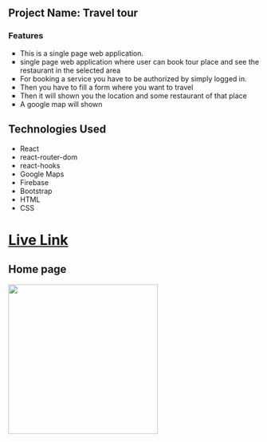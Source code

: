  <h2>Project Name: Travel tour</h2>
    <h3>Features</h3>
    <ul style="list-style-type: square;">
        <li> This is a single page web application.</li>
        <li> single page web application where user can book tour place and see the restaurant in the selected area
        </li>
        <li>
            For booking a service you have to be authorized by simply logged in.
        </li>
        <li>
            Then you have to fill a form where you want to travel
        </li>
        <li>
            Then it will shown you the location and some restaurant of that place
        </li>
        <li>
            A google map will shown
        </li>
    </ul>
    <div>
        <h2>Technologies Used</h2>
        <ul>
            <li>React</li>
            <li>react-router-dom</li>
            <li>react-hooks</li>
            <li>Google Maps</li>
            <li>Firebase</li>
            <li>Bootstrap</li>
            <li>HTML</li>
            <li>CSS</li>
        </ul>
        <h1>
            <a href="https://travel-tour-trip.web.app/">Live Link</a>
        </h1>
        <h2>
            Home page
        </h2>
        <a href="https://iili.io/3wa4Ve.md.png">
            <img src="https://iili.io/3wa4Ve.md.png" width="300px">
        </a>
    </div>
